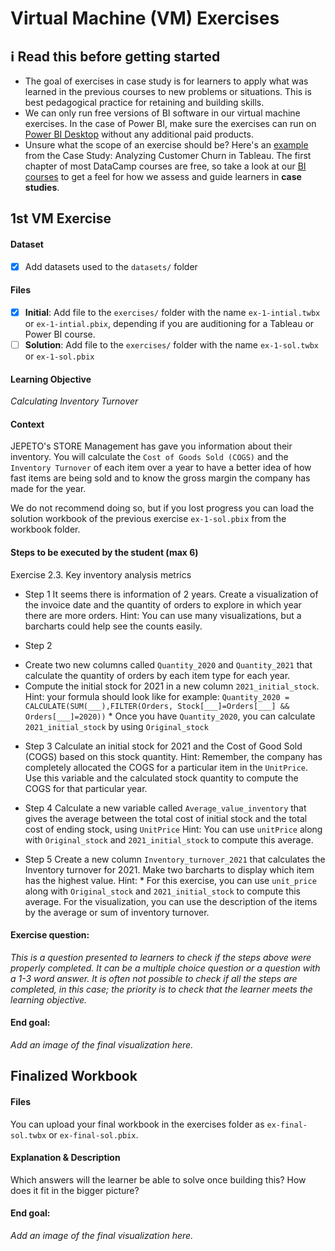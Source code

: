 # Virtual Machine (VM) Exercises

## :information_source: Read this before getting started
- The goal of exercises in case study is for learners to apply what was learned in the previous courses to new problems or situations. This is best pedagogical practice for retaining and building skills.
- We can only run free versions of BI software in our virtual machine exercises. In the case of Power BI, make sure the exercises can run on [Power BI Desktop](https://powerbi.microsoft.com/en-us/desktop/) without any additional paid products. 
- Unsure what the scope of an exercise should be? Here's an [example](https://campus.datacamp.com/courses/case-study-analyzing-customer-churn-in-tableau/exploratory-analysis-1?ex=4) from the Case Study: Analyzing Customer Churn in Tableau. The first chapter of most DataCamp courses are free, so take a look at our [BI courses](https://learn.datacamp.com/courses?technologies=Tableau&technologies=Power%20BI) to get a feel for how we assess and guide learners in **case studies**.

## 1st VM Exercise

#### Dataset

- [x] Add datasets used to the `datasets/` folder

#### Files

- [x] **Initial**: Add file to the `exercises/`  folder with the name `ex-1-intial.twbx` or `ex-1-intial.pbix`, depending if you are auditioning for a Tableau or Power BI course.
- [ ] **Solution**: Add file to the `exercises/`  folder with the name `ex-1-sol.twbx` or `ex-1-sol.pbix`

#### Learning Objective

*Calculating Inventory Turnover*

#### Context
JEPETO's STORE Management has gave you information about their inventory. You will calculate the `Cost of Goods Sold (COGS)`  and the `Inventory Turnover` of each item over a year to have a better idea of how fast items are being sold and to know the gross margin the company has made for the year.

We do not recommend doing so, but if you lost progress you can load the solution workbook of the previous exercise `ex-1-sol.pbix` from the workbook folder.


#### Steps to be executed by the student (max 6)

Exercise 2.3. Key inventory analysis metrics 

- Step 1
It seems there is information of 2 years. Create a visualization of the invoice date and the quantity of orders to explore in which year there are more orders.
Hint: You can use many visualizations, but a barcharts could help see the counts easily.

- Step 2
* Create two new columns called `Quantity_2020` and `Quantity_2021` that calculate the quantity of orders by each item type for each year.
* Compute the initial stock for 2021 in a new column `2021_initial_stock`.
Hint: your formula should look like for example: `Quantity_2020 = CALCULATE(SUM(___),FILTER(Orders, Stock[___]=Orders[___] && Orders[___]=2020))`
      * Once you have `Quantity_2020`, you can calculate `2021_initial_stock` by using `Original_stock` 

- Step 3
Calculate an initial stock for 2021 and the Cost of Good Sold (COGS) based on this stock quantity. 
Hint: Remember, the company has completely allocated the COGS for a particular item in the `UnitPrice`. Use this variable and the calculated stock quantity to compute the COGS for that particular year.

- Step 4
Calculate a new variable called `Average_value_inventory` that gives the average between the total cost of initial stock and the total cost of ending stock, using `UnitPrice`
Hint: You can use `unitPrice` along with `Original_stock` and `2021_initial_stock` to compute this average.

- Step 5
Create a new column `Inventory_turnover_2021` that calculates the Inventory turnover for 2021.
Make two barcharts to display which item has the highest value.
Hint: * For this exercise, you can use `unit_price` along with `Original_stock` and `2021_initial_stock` to compute this average.
For the visualization, you can use the description of the items by the average or sum of inventory turnover.


#### Exercise question:
*This is a question presented to learners to check if the steps above were properly completed. It can be a multiple choice question or a question with a 1-3 word answer. It is often not possible to check if all the steps are completed, in this case; the priority is to check that the learner meets the learning objective.*

#### End goal:

*Add an image of the final visualization here.*

## Finalized Workbook

#### Files
You can upload your final workbook in the exercises folder as `ex-final-sol.twbx` or `ex-final-sol.pbix`.

#### Explanation & Description
Which answers will the learner be able to solve once building this? How does it fit in the bigger picture?

#### End goal:

*Add an image of the final visualization here.*
